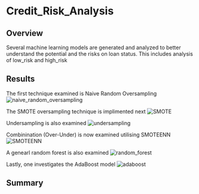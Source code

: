 # Credit_Risk_Analysis

## Overview
Several machine learning models are generated and analyzed to better understand the potential and the risks on loan status.  This includes analysis of low_risk and high_risk

## Results
The first technique examined is Naive Random Oversampling
![naive_random_oversampling](https://user-images.githubusercontent.com/19878877/165420985-5c2dbf29-281a-4fdd-bd46-b53f066de6c9.png)


The SMOTE oversampling technique is implimented next
![SMOTE](https://user-images.githubusercontent.com/19878877/165421104-85ffdacd-df5e-4b6d-ae71-c0644c2b67fb.png)


Undersampling is also examined
![undersampling](https://user-images.githubusercontent.com/19878877/165421166-9b71c724-0e95-4bae-8b0b-05f6d6973356.png)


Combinination (Over-Under) is now examined utilising SMOTEENN
![SMOTEENN](https://user-images.githubusercontent.com/19878877/165421291-c0cfe032-e92f-4dbd-9759-1e90ef5fb972.png)


A genearl random forest is also examined
![random_forest](https://user-images.githubusercontent.com/19878877/165421359-0bf91c39-ccde-4260-8626-f6d200d3797e.png)


Lastly, one investigates the AdaBoost model
![adaboost](https://user-images.githubusercontent.com/19878877/165421419-70d7169a-1e20-421b-a618-471b9c616cc7.png)



## Summary

